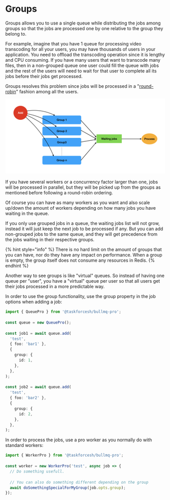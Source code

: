 # Groups

Groups allows you to use a single queue while distributing the jobs among groups so that the jobs are processed one by one relative to the group they belong to.

For example, imagine that you have 1 queue for processing video transcoding for all your users, you may have thousands of users in your application. You need to offload the transcoding operation since it is lengthy and CPU consuming. If you have many users that want to transcode many files, then in a non-grouped queue one user could fill the queue with jobs and the rest of the users will need to wait for that user to complete all its jobs before their jobs get processed.

Groups resolves this problem since jobs will be processed in a "[round-robin](https://en.wikipedia.org/wiki/Round-robin\_item\_allocation)" fashion among all the users.

![](<../../.gitbook/assets/image (1) (1).png>)

If you have several workers or a concurrency factor larger than one, jobs will be processed in parallel, but they will be picked up from the groups as mentioned before following a round-robin ordering.

Of course you can have as many workers as you want and also scale up/down the amount of workers depending on how many jobs you have waiting in the queue.

If you only use grouped jobs in a queue, the waiting jobs list will not grow, instead it will just keep the next job to be processed if any. But you can add non-grouped jobs to the same queue, and they will get precedence from the jobs waiting in their respective groups.

{% hint style="info" %}
There is no hard limit on the amount of groups that you can have, nor do they have any impact on performance. When a group is empty, the group itself does not consume any resources in Redis.
{% endhint %}

Another way to see groups is like "virtual" queues. So instead of having one queue per "user", you have a "virtual" queue per user so that all users get their jobs processed in a more predictable way.

In order to use the group functionality, use the group property in the job options when adding a job:

```typescript
import { QueuePro } from '@taskforcesh/bullmq-pro';

const queue = new QueuePro();

const job1 = await queue.add(
  'test',
  { foo: 'bar1' },
  {
    group: {
      id: 1,
    },
  },
);

const job2 = await queue.add(
  'test',
  { foo: 'bar2' },
  {
    group: {
      id: 2,
    },
  },
);
```

In order to process the jobs, use a pro worker as you normally do with standard workers:

```typescript
import { WorkerPro } from '@taskforcesh/bullmq-pro';

const worker = new WorkerPro('test', async job => {
  // Do something usefull.

  // You can also do something different depending on the group
  await doSomethingSpecialForMyGroup(job.opts.group);
});
```
